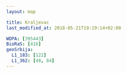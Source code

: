 ```yaml
---
layout: map

title: Kraljevac
last_modified_at: 2018-05-21T19:19:14+02:00

WDPA: [395443]
BioRaS: [416]
geoSrbija:
  L1_183: [122]
  L1_362: [48, 84]
---
```

